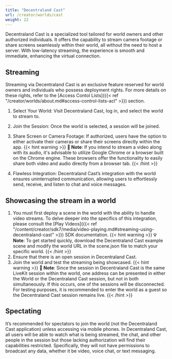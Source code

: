```yaml
---
title: "Decentraland Cast"
url: /creator/worlds/cast
weight: 22
---
```


Decentraland Cast is a specialized tool tailored for world owners and other authorized individuals. It offers the capability to stream camera footage or share screens seamlessly within their world, all without the need to host a server. With low-latency streaming, the experience is smooth and immediate, enhancing the virtual connection.

## Streaming

Streaming via Decentraland Cast is an exclusive feature reserved for world owners and individuals who possess deployment rights. For more details on these rights, refer to the [Access Contol Lists]({{< ref "/creator/worlds/about.md#access-control-lists-acl" >}}) section.

1. Select Your World: Visit Decentraland Cast, log in, and select the world to stream to.
<!-- <image showing the world selector> -->
2. Join the Session: Once the world is selected, a session will be joined. 
<!-- <image Decentraland Cast UI> -->
3. Share Screen or Camera Footage: If authorized, users have the option to either activate their cameras or share their screens directly within the app.
{{< hint warning >}}
**📔 Note**: If you intend to stream a video along with its audio, it's advisable to utilize Google Chrome or a browser built on the Chrome engine. These browsers offer the functionality to easily share both video and audio directly from a browser tab.
{{< /hint >}}

<!-- <image showing the Decentraland Cast controls bar> -->
4. Flawless Integration: Decentraland Cast’s integration with the world ensures uninterrupted communication, allowing users to effortlessly send, receive, and listen to chat and voice messages.
<!-- <image showing the screen and chat Decentraland Cast UI>
<image showing the screen and chat in the World>-->

## Showcasing the stream in a world

1. You must first deploy a scene in the world with the ability to handle video streams. To delve deeper into the specifics of this integration, please consult the [Play Videos]({{< ref "/content/creator/sdk7/media/video-playing.md#streaming-using-decentraland-cast" >}}) SDK documentation.
{{< hint warning >}}
**💡 Note**: To get started quickly, download the Decentraland Cast example scene and modify the world URL in the scene.json file to match your specific world.
{{< /hint >}}
3. Ensure that there is an open session in Decentraland Cast.
4. Join the world and test the streaming being showcased.
{{< hint warning >}}
**📔 Note**: Since the session in Decentraland Cast is the same LiveKit session within the world, one address can be presented in either the World or the Decentraland Cast session, but not in both simultaneously. If this occurs, one of the sessions will be disconnected. For testing purposes, it is recommended to enter the world as a guest so the Decentraland Cast session remains live.
{{< /hint >}}

## Spectating

It’s recommended for spectators to join the world (not the Decentraland Cast application) unless accessing via mobile phones. In Decentraland Cast, all users will be able to watch what is being streamed, the chat, and other people in the session but those lacking authorization will find their capabilities restricted. Specifically, they will not have permissions to broadcast any data, whether it be video, voice chat, or text messaging.
<!-- <image showing the Decentraland Cast in mobile>-->

